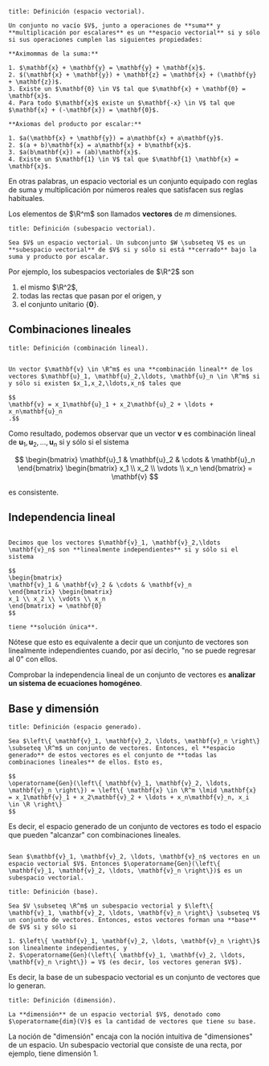 ```ad-definition
title: Definición (espacio vectorial).

Un conjunto no vacío $V$, junto a operaciones de **suma** y **multiplicación por escalares** es un **espacio vectorial** si y sólo si sus operaciones cumplen las siguientes propiedades:

**Aximommas de la suma:**

1. $\mathbf{x} + \mathbf{y} = \mathbf{y} + \mathbf{x}$.
2. $(\mathbf{x} + \mathbf{y}) + \mathbf{z} = \mathbf{x} + (\mathbf{y} + \mathbf{z})$.
3. Existe un $\mathbf{0} \in V$ tal que $\mathbf{x} + \mathbf{0} = \mathbf{x}$.
4. Para todo $\mathbf{x}$ existe un $\mathbf{-x} \in V$ tal que $\mathbf{x} + (-\mathbf{x}) = \mathbf{0}$.

**Axiomas del producto por escalar:**

1. $a(\mathbf{x} + \mathbf{y}) = a\mathbf{x} + a\mathbf{y}$.
2. $(a + b)\mathbf{x} = a\mathbf{x} + b\mathbf{x}$.
3. $a(b\mathbf{x}) = (ab)\mathbf{x}$.
4. Existe un $\mathbf{1} \in V$ tal que $\mathbf{1} \mathbf{x} = \mathbf{x}$.

```

En otras palabras, un espacio vectorial es un conjunto equipado con reglas de suma y multiplicación por números reales que satisfacen sus reglas habituales.

Los elementos de $\R^m$ son llamados **vectores** de $m$ dimensiones.

```ad-definition
title: Definición (subespacio vectorial).

Sea $V$ un espacio vectorial. Un subconjunto $W \subseteq V$ es un **subespacio vectorial** de $V$ si y sólo si está **cerrado** bajo la suma y producto por escalar.

```

Por ejemplo, los subespacios vectoriales de $\R^2$ son

1. el mismo $\R^2$,
2. todas las rectas que pasan por el origen, y
3. el conjunto unitario $\left\{ \mathbf{0} \right\}$.

## Combinaciones lineales

```ad-definition
title: Definición (combinación lineal).


Un vector $\mathbf{v} \in \R^m$ es una **combinación lineal** de los vectores $\mathbf{u}_1, \mathbf{u}_2,\ldots, \mathbf{u}_n \in \R^m$ si y sólo si existen $x_1,x_2,\ldots,x_n$ tales que

$$
\mathbf{v} = x_1\mathbf{u}_1 + x_2\mathbf{u}_2 + \ldots + x_n\mathbf{u}_n
.$$

```

Como resultado, podemos observar que un vector $\mathbf{v}$ es combinación lineal de $\mathbf{u}_1, \mathbf{u}_2, \ldots, \mathbf{u}_n$ si y sólo si el sistema

$$
\begin{bmatrix}
\mathbf{u}_1 & \mathbf{u}_2 & \cdots & \mathbf{u}_n
\end{bmatrix} \begin{bmatrix}
x_1 \\
x_2 \\
\vdots \\
x_n
\end{bmatrix} = \mathbf{v}
$$

es consistente.

## Independencia lineal

```ad-definition

Decimos que los vectores $\mathbf{v}_1, \mathbf{v}_2,\ldots \mathbf{v}_n$ son **linealmente independientes** si y sólo si el sistema

$$
\begin{bmatrix}
\mathbf{v}_1 & \mathbf{v}_2 & \cdots & \mathbf{v}_n
\end{bmatrix} \begin{bmatrix}
x_1 \\ x_2 \\ \vdots \\ x_n
\end{bmatrix} = \mathbf{0}
$$

tiene **solución única**.

```

Nótese que esto es equivalente a decir que un conjunto de vectores son linealmente independientes cuando, por así decirlo, "no se puede regresar al $0$" con ellos.

Comprobar la independencia lineal de un conjunto de vectores es **analizar un sistema de ecuaciones homogéneo**.

## Base y dimensión

```ad-definition
title: Definición (espacio generado).

Sea $\left\{ \mathbf{v}_1, \mathbf{v}_2, \ldots, \mathbf{v}_n \right\} \subseteq \R^m$ un conjunto de vectores. Entonces, el **espacio generado** de estos vectores es el conjunto de **todas las combinaciones lineales** de ellos. Esto es,

$$
\operatorname{Gen}(\left\{ \mathbf{v}_1, \mathbf{v}_2, \ldots, \mathbf{v}_n \right\}) = \left\{ \mathbf{x} \in \R^m \lmid \mathbf{x} = x_1\mathbf{v}_1 + x_2\mathbf{v}_2 + \ldots + x_n\mathbf{v}_n, x_i \in \R \right\}
$$

```

Es decir, el espacio generado de un conjunto de vectores es todo el espacio que pueden "alcanzar" con combinaciones lineales.

```ad-theorem

Sean $\mathbf{v}_1, \mathbf{v}_2, \ldots, \mathbf{v}_n$ vectores en un espacio vectorial $V$. Entonces $\operatorname{Gen}(\left\{ \mathbf{v}_1, \mathbf{v}_2, \ldots, \mathbf{v}_n \right\})$ es un subespacio vectorial.

```

```ad-definition
title: Definición (base).

Sea $V \subseteq \R^m$ un subespacio vectorial y $\left\{ \mathbf{v}_1, \mathbf{v}_2, \ldots, \mathbf{v}_n \right\} \subseteq V$ un conjunto de vectores. Entonces, estos vectores forman una **base** de $V$ si y sólo si

1. $\left\{ \mathbf{v}_1, \mathbf{v}_2, \ldots, \mathbf{v}_n \right\}$ son linealmente independientes, y
2. $\operatorname{Gen}(\left\{ \mathbf{v}_1, \mathbf{v}_2, \ldots, \mathbf{v}_n \right\}) = V$ (es decir, los vectores generan $V$).

```

Es decir, la base de un subespacio vectorial es un conjunto de vectores que lo generan.

```ad-definition
title: Definición (dimensión).

La **dimensión** de un espacio vectorial $V$, denotado como $\operatorname{dim}(V)$ es la cantidad de vectores que tiene su base.

```

La noción de "dimensión" encaja con la noción intuitiva de "dimensiones" de un espacio. Un subespacio vectorial que consiste de una recta, por ejemplo, tiene dimensión 1.
